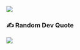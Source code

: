 [![](https://visitcount.itsvg.in/api?id=mihinx1&icon=1&color=3)](https://visitcount.itsvg.in)

### ✍️ Random Dev Quote
![](https://quotes-github-readme.vercel.app/api?type=horizontal&theme=merko)
